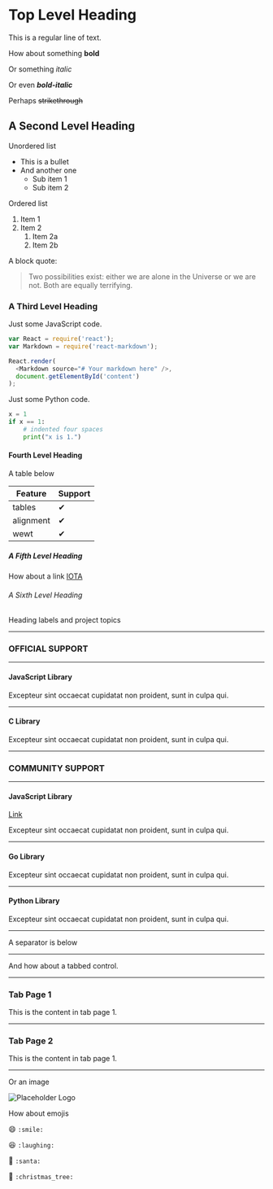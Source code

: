 # Top Level Heading

This is a regular line of text.

How about something **bold**

Or something _italic_

Or even **_bold-italic_**

Perhaps ~~strikethrough~~

## A Second Level Heading

Unordered list

* This is a bullet
* And another one
  * Sub item 1
  * Sub item 2

Ordered list

1. Item 1
1. Item 2
    1. Item 2a
    1. Item 2b

A block quote:

> Two possibilities exist: either we are alone in the Universe or we are not. Both are equally terrifying.

### A Third Level Heading

Just some JavaScript code.

```js
var React = require('react');
var Markdown = require('react-markdown');

React.render(
  <Markdown source="# Your markdown here" />,
  document.getElementById('content')
);
```

Just some Python code.

```python
x = 1
if x == 1:
    # indented four spaces
    print("x is 1.")
  ```

#### Fourth Level Heading

A table below

| Feature   | Support |
| --------- | ------- |
| tables    | ✔ |
| alignment | ✔ |
| wewt      | ✔ |

##### A Fifth Level Heading

How about a link [IOTA](https://www.iota.org)

###### A Sixth Level Heading

Heading labels and project topics

---

### **OFFICIAL SUPPORT** ###

---------------

#### **JavaScript Library** ####
Excepteur sint occaecat cupidatat non proident, sunt in culpa qui.

---

#### **C Library** ####
Excepteur sint occaecat cupidatat non proident, sunt in culpa qui.

---------------

### __COMMUNITY SUPPORT__ ###

---------------

#### **JavaScript Library** ####
[Link](./reference/1.0/library/JavaScript)

Excepteur sint occaecat cupidatat non proident, sunt in culpa qui.

---

#### __Go Library__ ####
Excepteur sint occaecat cupidatat non proident, sunt in culpa qui.

---

#### Python Library ####
Excepteur sint occaecat cupidatat non proident, sunt in culpa qui.

---------------


A separator is below

---

And how about a tabbed control.

--------------------
### Tab Page 1

This is the content in tab page 1.

---
### Tab Page 2

This is the content in tab page 1.

--------------------

Or an image

![Placeholder Logo](https://via.placeholder.com/150)

How about emojis

:smile: `:smile:`

:laughing: `:laughing:`

:santa: `:santa:`

:christmas_tree: `:christmas_tree:`

